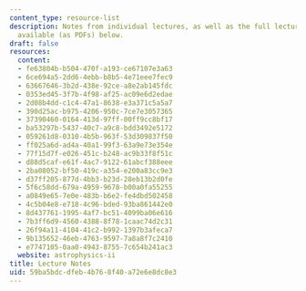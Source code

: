 ```yaml
---
content_type: resource-list
description: Notes from individual lectures, as well as the full lecture notes, are
  available (as PDFs) below.
draft: false
resources:
  content:
  - fe63804b-b504-470f-a193-ce67107e3a63
  - 6ce694a5-2dd6-4ebb-b8b5-4e71eee7fec9
  - 63667646-3b2d-438e-92ce-a8e2ab145fdc
  - 0353ed45-3f7b-4f98-af25-ac09e6d2edae
  - 2d08b4dd-c1c4-47a1-8638-e3a371c5a5a7
  - 390d25ac-b975-4206-950c-7ce7e3057365
  - 37390460-0164-413d-97ff-00ff9cc8bf17
  - ba53297b-5437-40c7-a9c8-bdd3492e5172
  - 059261d8-0310-4b5b-963f-53d309837f50
  - ff025a6d-ad4a-40a1-99f3-63a9e73e354e
  - 77f15d7f-e026-451c-b248-ac9b33f8f51c
  - d88d5caf-e61f-4ac7-9122-61abcf388eee
  - 2ba08052-bf50-419c-a354-e200a83cc9e3
  - d37ff205-877d-4bb3-b23d-28eb13b2d0fe
  - 5f6c58dd-679a-4959-9678-b00a0fa55255
  - a0849e65-7e0e-483b-b6e2-fe4dbd502458
  - 4c5b04e8-e718-4c96-bded-93ba861442e0
  - 8d437761-1995-4af7-bc51-4099ba06e616
  - 7b3ff6d9-4560-4388-8f78-1caac74d2c31
  - 26f94a11-4104-41c2-b992-1397b3afeca7
  - 9b135652-46eb-4763-9597-7a8a8f7c2410
  - e7747105-0aa0-4943-8755-7c654b241ac3
  website: astrophysics-ii
title: Lecture Notes
uid: 59ba5bdc-dfeb-4b76-8f40-a72e6e8dc8e3
---
```

